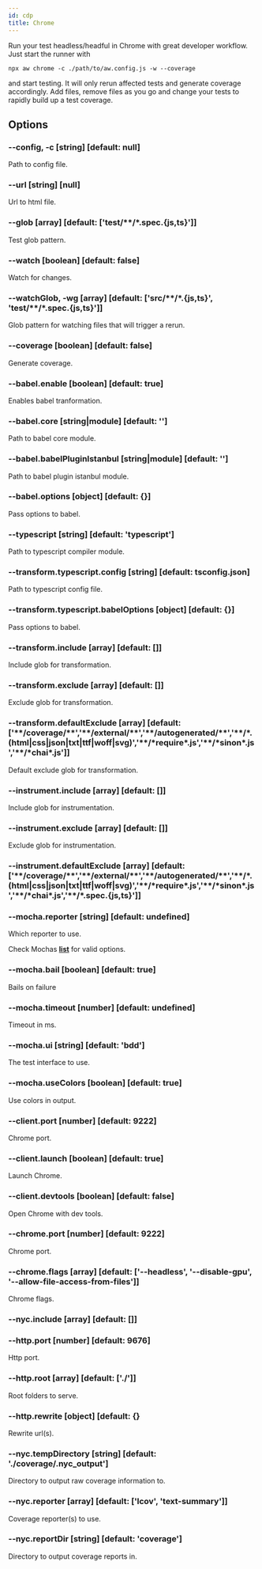 ```yaml
---
id: cdp
title: Chrome
---
```


Run your test headless/headful in Chrome with great developer workflow. Just start the runner with

```
npx aw chrome -c ./path/to/aw.config.js -w --coverage
```

and start testing. It will only rerun affected tests and generate coverage accordingly.
Add files, remove files as you go and change your tests to rapidly build up a test coverage.

## Options

### --config, -c [string] [default: null]

Path to config file.

### --url [string] [null]

Url to html file.

### --glob [array] [default: ['test/\*\*/\*.spec.{js,ts}']]

Test glob pattern.

### --watch [boolean] [default: false]

Watch for changes.

### --watchGlob, -wg [array] [default: ['src/\*\*/\*.{js,ts}', 'test/\*\*/\*.spec.{js,ts}']]

Glob pattern for watching files that will trigger a rerun.

### --coverage [boolean] [default: false]

Generate coverage.

### --babel.enable [boolean] [default: true]

Enables babel tranformation.

### --babel.core [string|module] [default: '']

Path to babel core module.

### --babel.babelPluginIstanbul [string|module] [default: '']

Path to babel plugin istanbul module.

### --babel.options [object] [default: {}]

Pass options to babel.

### --typescript [string] [default: 'typescript']

Path to typescript compiler module.

### --transform.typescript.config [string] [default: tsconfig.json]

Path to typescript config file.

### --transform.typescript.babelOptions [object] [default: {}]

Pass options to babel.

### --transform.include [array] [default: []]

Include glob for transformation.

### --transform.exclude [array] [default: []]

Exclude glob for transformation.

### --transform.defaultExclude [array] [default: ['\*\*/coverage/\*\*','\*\*/external/\*\*','\*\*/autogenerated/\*\*','\*\*/\*.(html|css|json|txt|ttf|woff|svg)','\*\*/\*require\*.js','\*\*/\*sinon\*.js','\*\*/\*chai\*.js']]

Default exclude glob for transformation.

### --instrument.include [array] [default: []]

Include glob for instrumentation.

### --instrument.exclude [array] [default: []]

Exclude glob for instrumentation.

### --instrument.defaultExclude [array] [default: ['\*\*/coverage/\*\*','\*\*/external/\*\*','\*\*/autogenerated/\*\*','\*\*/\*.(html|css|json|txt|ttf|woff|svg)','\*\*/\*require\*.js','\*\*/\*sinon\*.js','\*\*/\*chai\*.js','\*\*/\*.spec.{js,ts}']]

### --mocha.reporter [string] [default: undefined]

Which reporter to use.

Check Mochas [**list**](https://mochajs.org/#reporters) for valid options.


### --mocha.bail [boolean] [default: true]

Bails on failure

### --mocha.timeout [number] [default: undefined]

Timeout in ms.

### --mocha.ui [string] [default: 'bdd']

The test interface to use.

### --mocha.useColors [boolean] [default: true]

Use colors in output.

### --client.port [number] [default: 9222]

Chrome port.

### --client.launch [boolean] [default: true]

Launch Chrome.

### --client.devtools [boolean] [default: false]

Open Chrome with dev tools.

### --chrome.port [number] [default: 9222]

Chrome port.

### --chrome.flags [array] [default: ['--headless', '--disable-gpu', '--allow-file-access-from-files']]

Chrome flags.

### --nyc.include [array] [default: []]

### --http.port [number] [default: 9676]

Http port.

### --http.root [array] [default: ['./']]

Root folders to serve.

### --http.rewrite [object] [default: {}

Rewrite url(s).

### --nyc.tempDirectory [string] [default: './coverage/.nyc_output']

Directory to output raw coverage information to.

### --nyc.reporter [array] [default: ['lcov', 'text-summary']]

Coverage reporter(s) to use.


### --nyc.reportDir [string] [default: 'coverage']

Directory to output coverage reports in.
